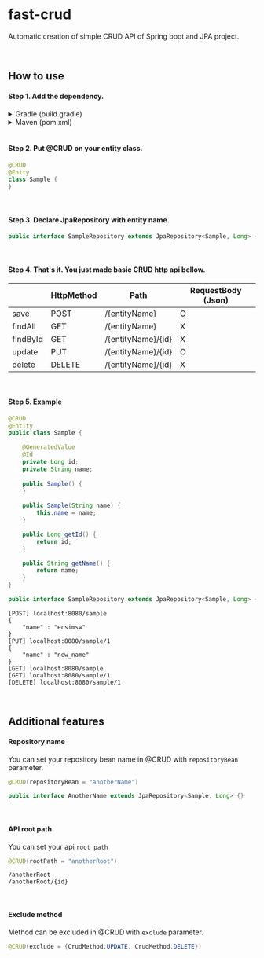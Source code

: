 # fast-crud
Automatic creation of simple CRUD API of Spring boot and JPA project.

<br>

## How to use

#### Step 1. Add the dependency.

<details>
<summary>Gradle (build.gradle)</summary>

 ``` groovy
repositories {
    maven { url 'https://jitpack.io' }
}
```

 ``` groovy
dependencies {
    implementation 'com.github.ecsimsw:fast-crud:0.0.1'
}
```
</details>

<details>
<summary>Maven (pom.xml)</summary>
 
``` xml
<repositories>
    <repository>
        <id>jitpack.io</id>
        <url>https://jitpack.io</url>
    </repository>
</repositories>
```
``` xml
<dependency>
    <groupId>com.github.ecsimsw</groupId>
    <artifactId>fast-crud</artifactId>
    <version>0.0.1</version>
</dependency>
```

</details>

<br>

#### Step 2. Put @CRUD on your entity class.

``` java
@CRUD
@Enity
class Sample {
}
```

<br>

#### Step 3. Declare JpaRepository with entity name.

``` java
public interface SampleRepository extends JpaRepository<Sample, Long> {}
```

<br>

#### Step 4. That's it. You just made basic CRUD http api bellow.

| |HttpMethod|Path|RequestBody (Json)|
|----|------|----|-----|
|save|POST|/{entityName}|O|
|findAll|GET|/{entityName}|X|
|findById|GET|/{entityName}/{id}|X|
|update|PUT|/{entityName}/{id}|O|
|delete|DELETE|/{entityName}/{id}|X|

<br>

#### Step 5. Example
``` java
@CRUD
@Entity
public class Sample {

    @GeneratedValue
    @Id
    private Long id;
    private String name;
    
    public Sample() {
    }
    
    public Sample(String name) {
        this.name = name;
    }

    public Long getId() {
        return id;
    }

    public String getName() {
        return name;
    }
}
```

``` java
public interface SampleRepository extends JpaRepository<Sample, Long> {}
```

``` 
[POST] localhost:8080/sample 
{
    "name" : "ecsimsw"
}
[PUT] localhost:8080/sample/1 
{
    "name" : "new_name"
}
[GET] localhost:8080/sample 
[GET] localhost:8080/sample/1
[DELETE] localhost:8080/sample/1
```

<br>

## Additional features

#### Repository name

You can set your repository bean name in @CRUD with `repositoryBean` parameter.

``` java
@CRUD(repositoryBean = "anotherName")
```

``` java
public interface AnotherName extends JpaRepository<Sample, Long> {}
```

<br>

#### API root path

You can set your api `root path`  

``` java
@CRUD(rootPath = "anotherRoot")
```

```
/anotherRoot 
/anotherRoot/{id} 
```

<br>

#### Exclude method

Method can be excluded in @CRUD with `exclude` parameter.

``` java
@CRUD(exclude = {CrudMethod.UPDATE, CrudMethod.DELETE})
```
